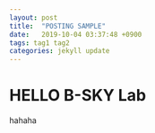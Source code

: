 ```yaml
---
layout: post
title:  "POSTING SAMPLE"
date:   2019-10-04 03:37:48 +0900
tags: tag1 tag2
categories: jekyll update
---
```


# HELLO B-SKY Lab

hahaha
